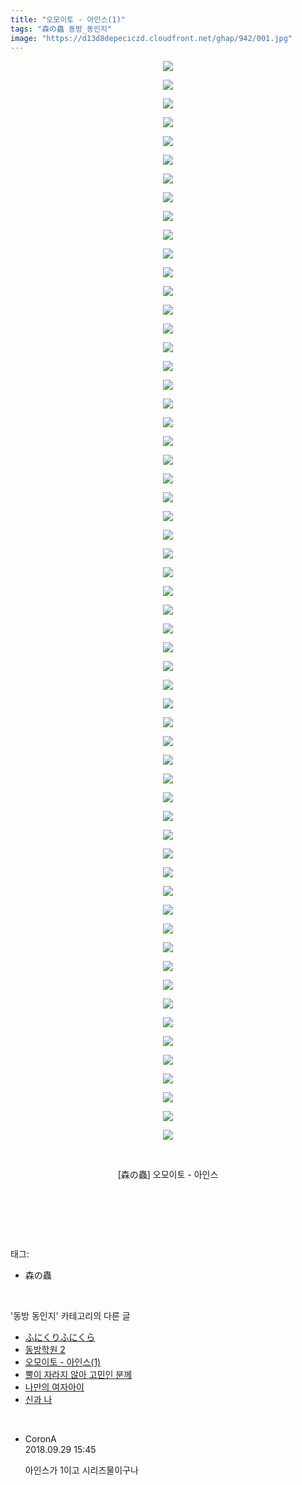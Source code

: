 ```yaml
---
title: "오모이토 - 아인스(1)"
tags: "森の蟲 동방_동인지"
image: "https://d13d8depeciczd.cloudfront.net/ghap/942/001.jpg"
---
```

<div class="article">
<p style="text-align: center; clear: none; float: none;"><img src="{{ site.imgserver12 }}/ghap/942/001.jpg"/></p>
<p style="text-align: center; clear: none; float: none;"><img src="{{ site.imgserver12 }}/ghap/942/002.jpg"/></p>
<p style="text-align: center; clear: none; float: none;"><img src="{{ site.imgserver12 }}/ghap/942/003.jpg"/></p>
<p style="text-align: center; clear: none; float: none;"><img src="{{ site.imgserver12 }}/ghap/942/004.jpg"/></p>
<p style="text-align: center; clear: none; float: none;"><img src="{{ site.imgserver12 }}/ghap/942/005.jpg"/></p>
<p style="text-align: center; clear: none; float: none;"><img src="{{ site.imgserver12 }}/ghap/942/006.jpg"/></p>
<p style="text-align: center; clear: none; float: none;"><img src="{{ site.imgserver12 }}/ghap/942/007.jpg"/></p>
<p style="text-align: center; clear: none; float: none;"><img src="{{ site.imgserver12 }}/ghap/942/008.jpg"/></p>
<p style="text-align: center; clear: none; float: none;"><img src="{{ site.imgserver12 }}/ghap/942/009.jpg"/></p>
<p style="text-align: center; clear: none; float: none;"><img src="{{ site.imgserver12 }}/ghap/942/010.jpg"/></p>
<p style="text-align: center; clear: none; float: none;"><img src="{{ site.imgserver12 }}/ghap/942/011.jpg"/></p>
<p style="text-align: center; clear: none; float: none;"><img src="{{ site.imgserver12 }}/ghap/942/012.jpg"/></p>
<p style="text-align: center; clear: none; float: none;"><img src="{{ site.imgserver12 }}/ghap/942/013.jpg"/></p>
<p style="text-align: center; clear: none; float: none;"><img src="{{ site.imgserver12 }}/ghap/942/014.jpg"/></p>
<p style="text-align: center; clear: none; float: none;"><img src="{{ site.imgserver12 }}/ghap/942/015.jpg"/></p>
<p style="text-align: center; clear: none; float: none;"><img src="{{ site.imgserver12 }}/ghap/942/016.jpg"/></p>
<p style="text-align: center; clear: none; float: none;"><img src="{{ site.imgserver12 }}/ghap/942/017.jpg"/></p>
<p style="text-align: center; clear: none; float: none;"><img src="{{ site.imgserver12 }}/ghap/942/018.jpg"/></p>
<p style="text-align: center; clear: none; float: none;"><img src="{{ site.imgserver12 }}/ghap/942/019.jpg"/></p>
<p style="text-align: center; clear: none; float: none;"><img src="{{ site.imgserver12 }}/ghap/942/020.jpg"/></p>
<p style="text-align: center; clear: none; float: none;"><img src="{{ site.imgserver12 }}/ghap/942/021.jpg"/></p>
<p style="text-align: center; clear: none; float: none;"><img src="{{ site.imgserver12 }}/ghap/942/022.jpg"/></p>
<p style="text-align: center; clear: none; float: none;"><img src="{{ site.imgserver12 }}/ghap/942/023.jpg"/></p>
<p style="text-align: center; clear: none; float: none;"><img src="{{ site.imgserver12 }}/ghap/942/024.jpg"/></p>
<p style="text-align: center; clear: none; float: none;"><img src="{{ site.imgserver12 }}/ghap/942/025.jpg"/></p>
<p style="text-align: center; clear: none; float: none;"><img src="{{ site.imgserver12 }}/ghap/942/026.jpg"/></p>
<p style="text-align: center; clear: none; float: none;"><img src="{{ site.imgserver12 }}/ghap/942/027.jpg"/></p>
<p style="text-align: center; clear: none; float: none;"><img src="{{ site.imgserver12 }}/ghap/942/028.jpg"/></p>
<p style="text-align: center; clear: none; float: none;"><img src="{{ site.imgserver12 }}/ghap/942/029.jpg"/></p>
<p style="text-align: center; clear: none; float: none;"><img src="{{ site.imgserver12 }}/ghap/942/030.jpg"/></p>
<p style="text-align: center; clear: none; float: none;"><img src="{{ site.imgserver12 }}/ghap/942/031.jpg"/></p>
<p style="text-align: center; clear: none; float: none;"><img src="{{ site.imgserver12 }}/ghap/942/032.jpg"/></p>
<p style="text-align: center; clear: none; float: none;"><img src="{{ site.imgserver12 }}/ghap/942/033.jpg"/></p>
<p style="text-align: center; clear: none; float: none;"><img src="{{ site.imgserver12 }}/ghap/942/034.jpg"/></p>
<p style="text-align: center; clear: none; float: none;"><img src="{{ site.imgserver12 }}/ghap/942/035.jpg"/></p>
<p style="text-align: center; clear: none; float: none;"><img src="{{ site.imgserver12 }}/ghap/942/036.jpg"/></p>
<p style="text-align: center; clear: none; float: none;"><img src="{{ site.imgserver12 }}/ghap/942/037.jpg"/></p>
<p style="text-align: center; clear: none; float: none;"><img src="{{ site.imgserver12 }}/ghap/942/038.jpg"/></p>
<p style="text-align: center; clear: none; float: none;"><img src="{{ site.imgserver12 }}/ghap/942/039.jpg"/></p>
<p style="text-align: center; clear: none; float: none;"><img src="{{ site.imgserver12 }}/ghap/942/040.jpg"/></p>
<p style="text-align: center; clear: none; float: none;"><img src="{{ site.imgserver12 }}/ghap/942/041.jpg"/></p>
<p style="text-align: center; clear: none; float: none;"><img src="{{ site.imgserver12 }}/ghap/942/042.jpg"/></p>
<p style="text-align: center; clear: none; float: none;"><img src="{{ site.imgserver12 }}/ghap/942/043.jpg"/></p>
<p style="text-align: center; clear: none; float: none;"><img src="{{ site.imgserver12 }}/ghap/942/044.jpg"/></p>
<p style="text-align: center; clear: none; float: none;"><img src="{{ site.imgserver12 }}/ghap/942/045.jpg"/></p>
<p style="text-align: center; clear: none; float: none;"><img src="{{ site.imgserver12 }}/ghap/942/046.jpg"/></p>
<p style="text-align: center; clear: none; float: none;"><img src="{{ site.imgserver12 }}/ghap/942/047.jpg"/></p>
<p style="text-align: center; clear: none; float: none;"><img src="{{ site.imgserver12 }}/ghap/942/048.jpg"/></p>
<p style="text-align: center; clear: none; float: none;"><img src="{{ site.imgserver12 }}/ghap/942/049.jpg"/></p>
<p style="text-align: center; clear: none; float: none;"><img src="{{ site.imgserver12 }}/ghap/942/050.jpg"/></p>
<p style="text-align: center; clear: none; float: none;"><img src="{{ site.imgserver12 }}/ghap/942/051.jpg"/></p>
<p style="text-align: center; clear: none; float: none;"><img src="{{ site.imgserver12 }}/ghap/942/052.jpg"/></p>
<p style="text-align: center; clear: none; float: none;"><img src="{{ site.imgserver12 }}/ghap/942/053.jpg"/></p>
<p style="text-align: center; clear: none; float: none;"><img src="{{ site.imgserver12 }}/ghap/942/054.jpg"/></p>
<p style="text-align: center; clear: none; float: none;"><img src="{{ site.imgserver12 }}/ghap/942/055.jpg"/></p>
<p style="text-align: center; clear: none; float: none;"><img src="{{ site.imgserver12 }}/ghap/942/056.jpg"/></p>
<p style="text-align: center; clear: none; float: none;"><img src="{{ site.imgserver12 }}/ghap/942/057.jpg"/></p>
<p style="text-align: center; clear: none; float: none;"><img src="{{ site.imgserver12 }}/ghap/942/058.jpg"/></p>
<p style="text-align: center; clear: none; float: none;"><br/></p>
<p style="text-align: center; clear: none; float: none;">[森の蟲] 오모이토 - 아인스</p>
<p style="text-align: center; clear: none; float: none;"><br/></p>
<p><br/></p>
</div><br/>
<div class="tagTrail">
<p>태그: </p>
<ul>
<li>森の蟲</li>
</ul>
</div><br/>
<div class="another">
<p>'동방 동인지' 카테고리의 다른 글</p>
<ul>
<li><a href="/ghap_944">ふにくりふにくら</a></li>
<li><a href="/ghap_943">동방학원 2</a></li>
<li><a href="/ghap_942">오모이토 - 아인스(1)</a></li>
<li><a href="/ghap_941">뿔이 자라지 않아 고민인 분께</a></li>
<li><a href="/ghap_940">나만의 여자아이</a></li>
<li><a href="/ghap_939">신과 나</a></li>
</ul>
</div><br/>
<div class="cb_module cb_fluid">
<div class="cb_wrt cb_profile">
<div class="comment">
<ul>
<li class="cb_thumb_off" id="comment15341755">
<div class="cb_comment_area">
<div class="cb_info_area">
<div class="cb_section">
<span class="cb_nick_name">CoronA</span>
</div>
<div class="cb_section">
<span class="cb_date">2018.09.29 15:45 </span>
</div>
</div>
<div class="cb_dsc_comment">
<p class="cb_dsc">
											아인스가 1이고 시리즈물이구나
										</p>
</div>
</div></li>
</ul>
</div>
</div><!-- commentList close -->
</div><br/>
